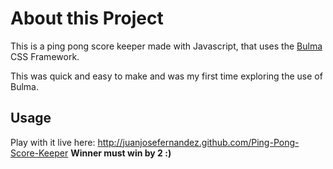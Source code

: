 # About this Project

This is a ping pong score keeper made with Javascript, that uses the [Bulma](https://bulma.io/) CSS Framework.

This was quick and easy to make and was my first time exploring the use of Bulma.

## Usage

Play with it live here: http://juanjosefernandez.github.com/Ping-Pong-Score-Keeper
__Winner must win by 2 :)__


